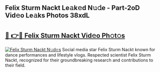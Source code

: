 ## Felix Sturm Nackt Le𝚊k𝚎d N𝚞𝚍e - Part-2oD Vid𝚎o Le𝚊ks Photos 38xdL

# <h2><a href="http://fbaskjz.evod.top/?m=Felix+Sturm+Nackt">🔗 👉🔴 Felix Sturm Nackt Vid𝚎o Ph𝚘t𝚘s</a></h2>

[![Felix Sturm Nackt N𝚞d𝚎s](https://i.imgur.com/8V9OHl7.gif)](http://fbaskjz.evod.top/?m=Felix+Sturm+Nackt)
Social media star Felix Sturm Nackt known for dance performances and lifestyle vlogs. Respected scientist Felix Sturm Nackt, recognized for their groundbreaking research and contributions to their field. 
